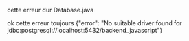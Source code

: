 cette erreur dur Database.java


ok cette erreur toujours
{"error": "No suitable driver found for jdbc:postgresql://localhost:5432/backend_javascript"}